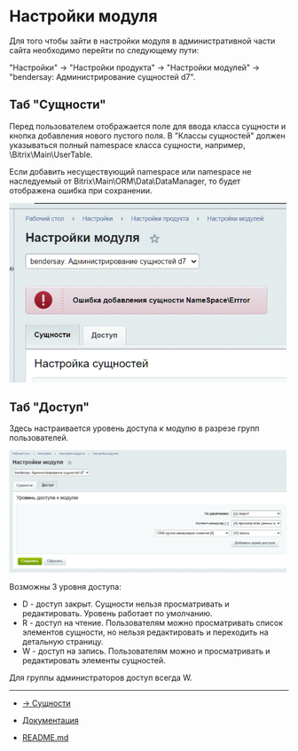 # Настройки модуля
Для того чтобы зайти в настройки модуля в административной части сайта необходимо перейти по следующему пути:

"Настройки" -> "Настройки продукта" -> "Настройки модулей" -> "bendersay: Администрирование сущностей d7".

## Таб "Сущности"

Перед пользователем отображается поле для ввода класса сущности и кнопка добавления нового пустого поля.
В "Классы сущностей" должен указываться полный namespace класса сущности, например, \Bitrix\Main\UserTable.

Если добавить несуществующий namespace или namespace не наследуемый от Bitrix\Main\ORM\Data\DataManager, то будет отображена ошибка при сохранении.

<img src="./images/settings/NameSpace_Errror.png" alt="Ошибка namespace" width="500"/>

## Таб "Доступ"

Здесь настраивается уровень доступа к модулю в разрезе групп пользователей.

<img src="./images/settings/module-rights.png" alt="Уровень доступа к модулю" width="500"/>

Возможны 3 уровня доступа:
* D - доступ закрыт. Сущности нельзя просматривать и редактировать. Уровень работает по умолчанию.
* R - доступ на чтение. Пользователям можно просматривать список элементов сущности, но нельзя редактировать и переходить на детальную страницу.
* W - доступ на запись. Пользователям можно и просматривать и редактировать элементы сущностей.

Для группы администраторов доступ всегда W.

____
- [-> Сущности](./entities.md)


- [Документация](./instruction.md)
- [README.md](../README.md)